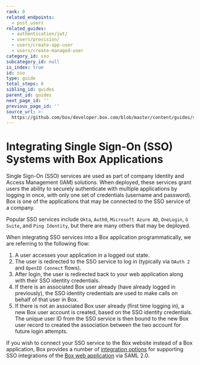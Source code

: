 ```yaml
---
rank: 0
related_endpoints:
  - post_users
related_guides:
  - authentication/jwt/
  - users/provision/
  - users/create-app-user
  - users/create-managed-user
category_id: sso
subcategory_id: null
is_index: true
id: sso
type: guide
total_steps: 0
sibling_id: guides
parent_id: guides
next_page_id: ''
previous_page_id: ''
source_url: >-
  https://github.com/box/developer.box.com/blob/master/content/guides/sso/index.md
---
```


# Integrating Single Sign-On (SSO) Systems with Box Applications

Single Sign-On (SSO) services are used as part of company Identity and Access
Management (IAM) solutions. When deployed, these services grant users the
ability to securely authenticate with multiple applications by logging in once,
with only one set of credentials (username and password). Box is one of the
applications that may be connected to the SSO service of a company.

Popular SSO services include `Okta`, `Auth0`, `Microsoft Azure AD`, `OneLogin`,
`G Suite`, and `Ping Identity`, but there are many others that may be deployed.

When integrating SSO services into a Box application programmatically, we are
referring to the following flow:

1. A user accesses your application in a logged out state.
2. The user is redirected to the SSO service to log in (typically via `OAuth 2`
and `OpenID Connect` flows).
3. After login, the user is redirected back to your web application along with
their SSO identity credentials.
4. If there is an associated Box user already (have already logged in
previously), the SSO identity credentials are used to make calls on behalf of
that user in Box.
5. If there is not an associated Box user already (first time logging in), a
new Box user account is created, based on the SSO identity credentials. The
unique user ID from the SSO service is then bound to the new Box user record
to created the association between the two account for future login attempts.

<Message notice>

If you wish to connect your SSO service to the Box website instead of a Box
application, Box provides a number of [integration options][sso-support] for
supporting SSO integrations of the [Box web application](https://www.box.com)
via SAML 2.0.

</Message>

[sso-support]: https://support.box.com/hc/en-us/articles/360043696514-Setting-Up-Single-Sign-On-SSO-for-your-Enterprise
